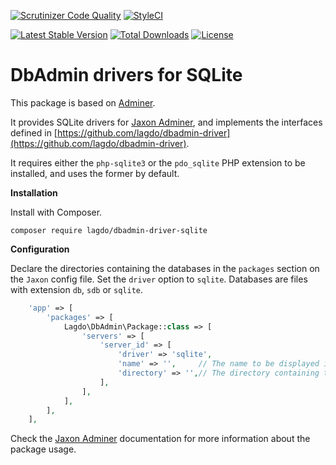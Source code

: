 [![Scrutinizer Code Quality](https://scrutinizer-ci.com/g/lagdo/dbadmin-driver-sqlite/badges/quality-score.png?b=main)](https://scrutinizer-ci.com/g/lagdo/dbadmin-driver-sqlite/?branch=main)
[![StyleCI](https://styleci.io/repos/400403244/shield?branch=main)](https://styleci.io/repos/400403244)

[![Latest Stable Version](https://poser.pugx.org/lagdo/dbadmin-driver-sqlite/v/stable)](https://packagist.org/packages/lagdo/dbadmin-driver-sqlite)
[![Total Downloads](https://poser.pugx.org/lagdo/dbadmin-driver-sqlite/downloads)](https://packagist.org/packages/lagdo/dbadmin-driver-sqlite)
[![License](https://poser.pugx.org/lagdo/dbadmin-driver-sqlite/license)](https://packagist.org/packages/lagdo/dbadmin-driver-sqlite)

DbAdmin drivers for SQLite
==========================

This package is based on [Adminer](https://github.com/vrana/adminer).

It provides SQLite drivers for [Jaxon Adminer](https://github.com/lagdo/jaxon-dbadmin), and implements the interfaces defined in [https://github.com/lagdo/dbadmin-driver](https://github.com/lagdo/dbadmin-driver).

It requires either the `php-sqlite3` or the `pdo_sqlite` PHP extension to be installed, and uses the former by default.

**Installation**

Install with Composer.

```
composer require lagdo/dbadmin-driver-sqlite
```

**Configuration**

Declare the directories containing the databases in the `packages` section on the `Jaxon` config file. Set the `driver` option to `sqlite`.
Databases are files with extension `db`, `sdb` or `sqlite`.

```php
    'app' => [
        'packages' => [
            Lagdo\DbAdmin\Package::class => [
                'servers' => [
                    'server_id' => [
                        'driver' => 'sqlite',
                        'name' => '',     // The name to be displayed in the dashboard UI.
                        'directory' => '',// The directory containing the database files.
                    ],
                ],
            ],
        ],
    ],
```

Check the [Jaxon Adminer](https://github.com/lagdo/jaxon-dbadmin) documentation for more information about the package usage.
